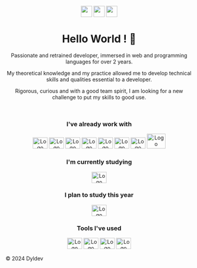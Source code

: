  <div align="center" style="display: inline_block"><br>
  <div align="center">
    <a href="https://www.linkedin.com/in/laurent-houssin-933107240/" target="_blank"> <img height="30" src="https://img.shields.io/badge/LinkedIn-%23333?style=for-the-badge&logo=linkedin&logoColor=white" target="_blank"></a>
    <a href = "mailto:dylhunt46@gmail.com"><img height="30" src="https://img.shields.io/badge/-Gmail-%23333?style=for-the-badge&logo=gmail&logoColor=white" target="_blank"></a>
    <a href = "https://dev.to/dylhunt46"><img height="30" src="https://img.shields.io/badge/-Dev.to-%23333?style=for-the-badge&logo=devdotto&logoColor=white" target="_blank"></a> 
  </div>
</div>
<h1 align="center"> Hello World ! 👋 </h1> 
<p align="center">Passionate and retrained developer, immersed in web and programming languages for over 2 years.</p>
<p align="center">My theoretical knowledge and my practice allowed me to develop technical skills and qualities essential to a developer.</p>

<p align="center">Rigorous, curious and with a good team spirit, I am looking for a new challenge to put my skills to good use.</p>
<div align="center">
  <div style="display: inline_block"><br>
  <h3 >I've already work with</h3>
    <img alt="Logo HTML" height="30" width="40" src="https://cdn.jsdelivr.net/gh/devicons/devicon/icons/html5/html5-original.svg" />
    <img alt="Logo CSS" height="30" width="40" src="https://cdn.jsdelivr.net/gh/devicons/devicon/icons/css3/css3-original.svg" />
    <img alt="Logo Js" height="30" width="40" src="https://cdn.jsdelivr.net/gh/devicons/devicon/icons/javascript/javascript-original.svg" />
    <img alt="Logo ReactJS" height="30" width="40" src="https://cdn.jsdelivr.net/gh/devicons/devicon/icons/react/react-original.svg" />
    <img alt="Logo NodeJS" height="30" width="40" src="https://cdn.jsdelivr.net/gh/devicons/devicon/icons/nodejs/nodejs-original.svg" />
    <img alt="Logo NodeJS" height="30" width="40" src="https://www.svgrepo.com/show/378440/nextjs-fill.svg" />
    <img alt="Logo NodeJS" height="30" width="40" src="https://www.svgrepo.com/show/303654/java-logo.svg" />
    <img alt="Logo NodeJS" height="40" width="50" src="https://www.svgrepo.com/show/303251/mysql-logo.svg" />
  </div>

  <h3>I'm currently studying</h3>  
    <img alt="Logo NodeJS" height="30" width="40" src="https://www.svgrepo.com/show/303208/php-1-logo.svg" />
 <h3>I plan to study this year</h3>  
    <img alt="Logo NodeJS" height="30" width="40" src="https://www.svgrepo.com/show/354478/typescript-icon.svg" />
    

  <h3>Tools I've used</h3>
    <img alt="Logo GitHub" height="30" width="40" src="https://www.svgrepo.com/show/374171/vscode.svg" />
    <img alt="Logo GitHub" height="30" width="40" src="https://cdn.jsdelivr.net/gh/devicons/devicon/icons/github/github-original.svg" />
    <img alt="Logo Git" height="30" width="40" src="https://cdn.jsdelivr.net/gh/devicons/devicon/icons/git/git-original.svg" />
    <img alt="Logo Notion" height="30" width="40" src="https://cdn.jsdelivr.net/gh/devicons/devicon/icons/notion/notion-original.svg" />
</div>
<div align="center" style="display: inline_block">
  
</div>


©️ 2024 Dyldev 

